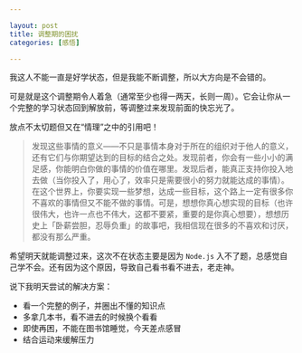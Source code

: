 ```yaml
---

layout: post
title: 调整期的困扰
categories: [感悟]

---
```


我这人不能一直是好学状态，但是我能不断调整，所以大方向是不会错的。

可是就是这个调整期令人着急（通常至少也得一两天，长则一周）。它会让你从一个完整的学习状态回到解放前，等调整过来发现前面的快忘光了。

放点不太切题但又在“情理”之中的引用吧！

> 发现这些事情的意义——不只是事情本身对于所在的组织对于他人的意义，还有它们与你期望达到的目标的结合之处。发现前者，你会有一些小小的满足感，你能明白你做的事情的价值在哪里。发现后者，能真正支持你投入地去做（当你投入了，用心了，效率只是需要很小的努力就能达成的事情）。在这个世界上，你要实现一些梦想，达成一些目标，这个路上一定有很多你不喜欢的事情但又不能不做的事情。可是，想想你真心想实现的目标（也许很伟大，也许一点也不伟大，这都不要紧，重要的是你真心想要），想想历史上「卧薪尝胆，忍辱负重」的故事吧，我相信现在很多的不喜欢和讨厌，都没有那么严重。

希望明天就能调整过来，这次不在状态主要是因为 <code>Node.js</code> 入不了题，总感觉自己学不会。还有因为这个原因，导致自己看书看不进去，老走神。

说下我明天尝试的解决方案：

* 看一个完整的例子，并圈出不懂的知识点
* 多拿几本书，看不进去的时候换个看看
* 即使再困，不能在图书馆睡觉，今天差点感冒
* 结合运动来缓解压力